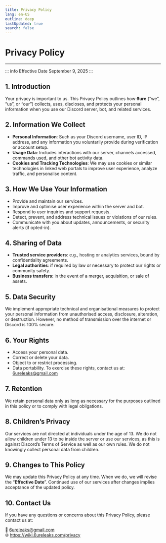 ```yaml
---
title: Privacy Policy
lang: en-US
outline: deep
lastUpdated: true
search: false
---
```

# Privacy Policy
---
::: info Effective Date
September 9, 2025
:::

## 1. Introduction  
Your privacy is important to us. This Privacy Policy outlines how **6ure** (“we”, “us”, or “our”) collects, uses, discloses, and protects your personal information when you use our Discord server, bot, and related services.  
## 2. Information We Collect  
- **Personal Information**: Such as your Discord username, user ID, IP address, and any information you voluntarily provide during verification or account setup.  
- **Usage Data**: Includes interactions with our server, channels accessed, commands used, and other bot activity data.  
- **Cookies and Tracking Technologies**: We may use cookies or similar technologies in linked web portals to improve user experience, analyze traffic, and personalise content.
## 3. How We Use Your Information  
- Provide and maintain our services.  
- Improve and optimise user experience within the server and bot.  
- Respond to user inquiries and support requests.  
- Detect, prevent, and address technical issues or violations of our rules.  
- Communicate with you about updates, announcements, or security alerts (if opted-in).  
## 4. Sharing of Data  
- **Trusted service providers**: e.g., hosting or analytics services, bound by confidentiality agreements.  
- **Legal authorities**: if required by law or necessary to protect our rights or community safety.  
- **Business transfers**: in the event of a merger, acquisition, or sale of assets.  
## 5. Data Security  
We implement appropriate technical and organisational measures to protect your personal information from unauthorised access, disclosure, alteration, or destruction. However, no method of transmission over the internet or Discord is 100% secure.  
## 6. Your Rights
- Access your personal data.  
- Correct or delete your data.  
- Object to or restrict processing.  
- Data portability.
To exercise these rights, contact us at: 6ureleaks@gmail.com
## 7. Retention
We retain personal data only as long as necessary for the purposes outlined in this policy or to comply with legal obligations.  
## 8. Children’s Privacy  
Our services are not directed at individuals under the age of 13. We do not allow children under 13 to be inside the server or use our services, as this is against Discord’s Terms of Service as well as our own rules. We do not knowingly collect personal data from children.  
## 9. Changes to This Policy  
We may update this Privacy Policy at any time. When we do, we will revise the “**Effective Date**”. Continued use of our services after changes implies acceptance of the updated policy.
## 10. Contact Us  
If you have any questions or concerns about this Privacy Policy, please contact us at:  

📧 6ureleaks@gmail.com  
🌐 https://wiki.6ureleaks.com/privacy  
